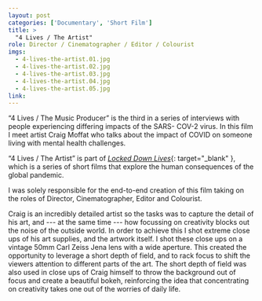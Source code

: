 ```yaml
---
layout: post
categories: ['Documentary', 'Short Film']
title: >
  "4 Lives / The Artist" 
role: Director / Cinematographer / Editor / Colourist
imgs: 
  - 4-lives-the-artist.01.jpg
  - 4-lives-the-artist.02.jpg
  - 4-lives-the-artist.03.jpg
  - 4-lives-the-artist.04.jpg
  - 4-lives-the-artist.05.jpg
link: 
---
```

“4 Lives / The Music Producer” is the third in a series of interviews with people experiencing differing impacts of the SARS- COV-2 virus. In this film I meet artist Craig Moffat who talks about the impact of COVID on someone living with mental health challenges.

“4 Lives / The Artist” is part of [_Locked Down Lives_](https://www.facebook.com/lockeddownlives/){: target="_blank" }, which is a series of short films that explore the human consequences of the global pandemic.

I was solely responsible for the end-to-end creation of this film taking on the roles of Director, Cinematographer, Editor and Colourist.

Craig is an incredibly detailed artist so the tasks was to capture the detail of his art, and --- at the same time --- how focussing on creativity blocks out the noise of the outside world. In order to achieve this I shot extreme close ups of his art supplies, and the artwork itself. I shot these close ups on a vintage 50mm Carl Zeiss Jena lens with a wide aperture. This created the opportunity to leverage a short depth of field, and to rack focus to shift the viewers attention to different parts of the art. The short depth of field was also used in close ups of Craig himself to throw the background out of focus and create a beautiful bokeh, reinforcing the idea that concentrating on creativity takes one out of the worries of daily life.
